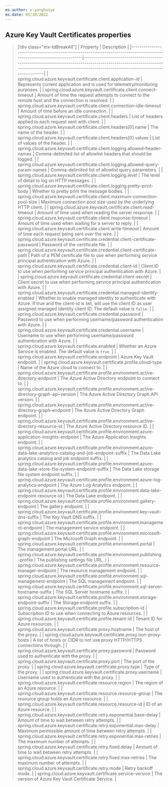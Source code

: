 ```yaml
---
ms.author: v-yonghuiye
ms.date: 05/30/2022
---
```


## Azure Key Vault Certificates properties

> [!div class="mx-tdBreakAll"]
> | Property                                                                                                              | Description                                                                                                                                                                                        |
> |-----------------------------------------------------------------------------------------------------------------------|----------------------------------------------------------------------------------------------------------------------------------------------------------------------------------------------------|
> | spring.cloud.azure.keyvault.certificate.client.application-id                                                         | Represents current application and is used for telemetry/monitoring purposes.                                                                                                                      |
> | spring.cloud.azure.keyvault.certificate.client.connect-timeout                                                        | Amount of time the request attempts to connect to the remote host and the connection is resolved.                                                                                                  |
> | spring.cloud.azure.keyvault.certificate.client.connection-idle-timeout                                                | Amount of time before an idle connection.                                                                                                                                                          |
> | spring.cloud.azure.keyvault.certificate.client.headers                                                                | List of headers applied to each request sent with client.                                                                                                                                          |
> | spring.cloud.azure.keyvault.certificate.client.headers[0].name                                                        | The name of the header.                                                                                                                                                                            |
> | spring.cloud.azure.keyvault.certificate.client.headers[0].values                                                      | List of values of the header.                                                                                                                                                                      |
> | spring.cloud.azure.keyvault.certificate.client.logging.allowed-header-names                                           | Comma-delimited list of allowlist headers that should be logged.                                                                                                                                   |
> | spring.cloud.azure.keyvault.certificate.client.logging.allowed-query-param-names                                      | Comma-delimited list of allowlist query parameters.                                                                                                                                                |
> | spring.cloud.azure.keyvault.certificate.client.logging.level                                                          | The level of detail to log on HTTP messages.                                                                                                                                                       |
> | spring.cloud.azure.keyvault.certificate.client.logging.pretty-print-body                                              | Whether to pretty print the message bodies.                                                                                                                                                        |
> | spring.cloud.azure.keyvault.certificate.client.maximum-connection-pool-size                                           | Maximum connection pool size used by the underlying HTTP client.                                                                                                                                   |
> | spring.cloud.azure.keyvault.certificate.client.read-timeout                                                           | Amount of time used when reading the server response.                                                                                                                                              |
> | spring.cloud.azure.keyvault.certificate.client.response-timeout                                                       | Amount of time used when waiting for a server to reply.                                                                                                                                            |
> | spring.cloud.azure.keyvault.certificate.client.write-timeout                                                          | Amount of time each request being sent over the wire.                                                                                                                                              |
> | spring.cloud.azure.keyvault.certificate.credential.client-certificate-password                                        | Password of the certificate file.                                                                                                                                                                  |
> | spring.cloud.azure.keyvault.certificate.credential.client-certificate-path                                            | Path of a PEM certificate file to use when performing service principal authentication with Azure.                                                                                                 |
> | spring.cloud.azure.keyvault.certificate.credential.client-id                                                          | Client ID to use when performing service principal authentication with Azure.                                                                                                                      |
> | spring.cloud.azure.keyvault.certificate.credential.client-secret                                                      | Client secret to use when performing service principal authentication with Azure.                                                                                                                  |
> | spring.cloud.azure.keyvault.certificate.credential.managed-identity-enabled                                           | Whether to enable managed identity to authenticate with Azure. If true and the client-id is set, will use the client ID as user assigned managed identity client ID. The default value is `false`. |
> | spring.cloud.azure.keyvault.certificate.credential.password                                                           | Password to use when performing username/password authentication with Azure.                                                                                                                       |
> | spring.cloud.azure.keyvault.certificate.credential.username                                                           | Username to use when performing username/password authentication with Azure.                                                                                                                       |
> | spring.cloud.azure.keyvault.certificate.enabled                                                                       | Whether an Azure Service is enabled. The default value is `true`.                                                                                                                                  |
> | spring.cloud.azure.keyvault.certificate.endpoint                                                                      | Azure Key Vault endpoint.                                                                                                                                                                          |
> | spring.cloud.azure.keyvault.certificate.profile.cloud-type                                                            | Name of the Azure cloud to connect to.                                                                                                                                                             |
> | spring.cloud.azure.keyvault.certificate.profile.environment.active-directory-endpoint                                 | The Azure Active Directory endpoint to connect to.                                                                                                                                                 |
> | spring.cloud.azure.keyvault.certificate.profile.environment.active-directory-graph-api-version                        | The Azure Active Directory Graph API version.                                                                                                                                                      |
> | spring.cloud.azure.keyvault.certificate.profile.environment.active-directory-graph-endpoint                           | The Azure Active Directory Graph endpoint.                                                                                                                                                         |
> | spring.cloud.azure.keyvault.certificate.profile.environment.active-directory-resource-id                              | The Azure Active Directory resource ID.                                                                                                                                                            |
> | spring.cloud.azure.keyvault.certificate.profile.environment.azure-application-insights-endpoint                       | The Azure Application Insights endpoint.                                                                                                                                                           |
> | spring.cloud.azure.keyvault.certificate.profile.environment.azure-data-lake-analytics-catalog-and-job-endpoint-suffix | The Data Lake analytics catalog and job endpoint suffix.                                                                                                                                           |
> | spring.cloud.azure.keyvault.certificate.profile.environment.azure-data-lake-store-file-system-endpoint-suffix         | The Data Lake storage file system endpoint suffix.                                                                                                                                                 |
> | spring.cloud.azure.keyvault.certificate.profile.environment.azure-log-analytics-endpoint                              | The Azure Log Analytics endpoint.                                                                                                                                                                  |
> | spring.cloud.azure.keyvault.certificate.profile.environment.data-lake-endpoint-resource-id                            | The Data Lake endpoint.                                                                                                                                                                            |
> | spring.cloud.azure.keyvault.certificate.profile.environment.gallery-endpoint                                          | The gallery endpoint.                                                                                                                                                                              |
> | spring.cloud.azure.keyvault.certificate.profile.environment.key-vault-dns-suffix                                      | The Key Vault DNS suffix.                                                                                                                                                                          |
> | spring.cloud.azure.keyvault.certificate.profile.environment.management-endpoint                                       | The management service endpoint.                                                                                                                                                                   |
> | spring.cloud.azure.keyvault.certificate.profile.environment.microsoft-graph-endpoint                                  | The Microsoft Graph endpoint.                                                                                                                                                                      |
> | spring.cloud.azure.keyvault.certificate.profile.environment.portal                                                    | The management portal URL.                                                                                                                                                                         |
> | spring.cloud.azure.keyvault.certificate.profile.environment.publishing-profile                                        | The publishing settings file URL.                                                                                                                                                                  |
> | spring.cloud.azure.keyvault.certificate.profile.environment.resource-manager-endpoint                                 | The resource management endpoint.                                                                                                                                                                  |
> | spring.cloud.azure.keyvault.certificate.profile.environment.sql-management-endpoint                                   | The SQL management endpoint.                                                                                                                                                                       |
> | spring.cloud.azure.keyvault.certificate.profile.environment.sql-server-hostname-suffix                                | The SQL Server hostname suffix.                                                                                                                                                                    |
> | spring.cloud.azure.keyvault.certificate.profile.environment.storage-endpoint-suffix                                   | The Storage endpoint suffix.                                                                                                                                                                       |
> | spring.cloud.azure.keyvault.certificate.profile.subscription-id                                                       | Subscription ID to use when connecting to Azure resources.                                                                                                                                         |
> | spring.cloud.azure.keyvault.certificate.profile.tenant-id                                                             | Tenant ID for Azure resources.                                                                                                                                                                     |
> | spring.cloud.azure.keyvault.certificate.proxy.hostname                                                                | The host of the proxy.                                                                                                                                                                             |
> | spring.cloud.azure.keyvault.certificate.proxy.non-proxy-hosts                                                         | A list of hosts or CIDR to not use proxy HTTP/HTTPS connections through.                                                                                                                           |
> | spring.cloud.azure.keyvault.certificate.proxy.password                                                                | Password used to authenticate with the proxy.                                                                                                                                                      |
> | spring.cloud.azure.keyvault.certificate.proxy.port                                                                    | The port of the proxy.                                                                                                                                                                             |
> | spring.cloud.azure.keyvault.certificate.proxy.type                                                                    | Type of the proxy.                                                                                                                                                                                 |
> | spring.cloud.azure.keyvault.certificate.proxy.username                                                                | Username used to authenticate with the proxy.                                                                                                                                                      |
> | spring.cloud.azure.keyvault.certificate.resource.region                                                               | The region of an Azure resource.                                                                                                                                                                   |
> | spring.cloud.azure.keyvault.certificate.resource.resource-group                                                       | The resource group holds an Azure resource.                                                                                                                                                        |
> | spring.cloud.azure.keyvault.certificate.resource.resource-id                                                          | ID of an Azure resource.                                                                                                                                                                           |
> | spring.cloud.azure.keyvault.certificate.retry.exponential.base-delay                                                  | Amount of time to wait between retry attempts.                                                                                                                                                     |
> | spring.cloud.azure.keyvault.certificate.retry.exponential.max-delay                                                   | Maximum permissible amount of time between retry attempts.                                                                                                                                         |
> | spring.cloud.azure.keyvault.certificate.retry.exponential.max-retries                                                 | The maximum number of attempts.                                                                                                                                                                    |
> | spring.cloud.azure.keyvault.certificate.retry.fixed.delay                                                             | Amount of time to wait between retry attempts.                                                                                                                                                     |
> | spring.cloud.azure.keyvault.certificate.retry.fixed.max-retries                                                       | The maximum number of attempts.                                                                                                                                                                    |
> | spring.cloud.azure.keyvault.certificate.retry.mode                                                                    | Retry backoff mode.                                                                                                                                                                                |
> | spring.cloud.azure.keyvault.certificate.service-version                                                               | The version of Azure Key Vault Certificate Service.                                                                                                                                                |
